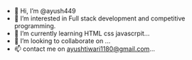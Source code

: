 - 👋 Hi, I’m @ayush449
- 👀 I’m interested in Full stack development and competitive programming.
- 🌱 I’m currently learning HTML css javascrpit...
- 💞️ I’m looking to collaborate on ...
- 📫 contact me on ayushtiwari1180@gmail.com...

<!---
ayush449/ayush449 is a ✨ special ✨ repository because its `README.md` (this file) appears on your GitHub profile.
You can click the Preview link to take a look at your changes.
--->
